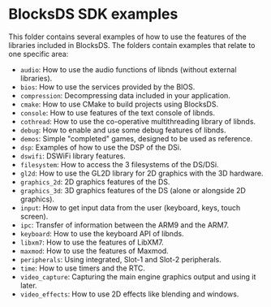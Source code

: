 # BlocksDS SDK examples

This folder contains several examples of how to use the features of the
libraries included in BlocksDS. The folders contain examples that relate to one
specific area:

- `audio`: How to use the audio functions of libnds (without external libraries).
- `bios`: How to use the services provided by the BIOS.
- `compression`: Decompressing data included in your application.
- `cmake`: How to use CMake to build projects using BlocksDS.
- `console`: How to use features of the text console of libnds.
- `cothread`: How to use the co-operative multithreading library of libnds.
- `debug`: How to enable and use some debug features of libnds.
- `demos`: Simple "completed" games, designed to be used as reference.
- `dsp`: Examples of how to use the DSP of the DSi.
- `dswifi`: DSWiFi library features.
- `filesystem`: How to access the 3 filesystems of the DS/DSi.
- `gl2d`: How to use the GL2D library for 2D graphics with the 3D hardware.
- `graphics_2d`: 2D graphics features of the DS.
- `graphics_3d`: 3D graphics features of the DS (alone or alongside 2D graphics).
- `input`: How to get input data from the user (keyboard, keys, touch screen).
- `ipc`: Transfer of information between the ARM9 and the ARM7.
- `keyboard`: How to use the keyboard API of libnds.
- `libxm7`: How to use the features of LibXM7.
- `maxmod`: How to use the features of Maxmod.
- `peripherals`: Using integrated, Slot-1 and Slot-2 peripherals.
- `time`: How to use timers and the RTC.
- `video_capture`: Capturing the main engine graphics output and using it later.
- `video_effects`: How to use 2D effects like blending and windows.
